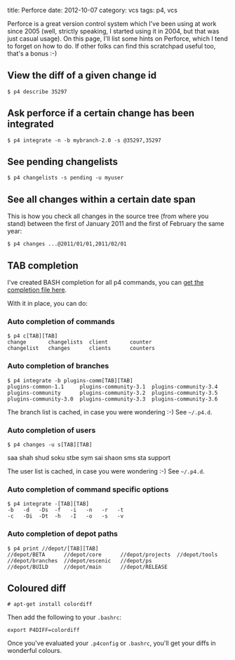 title: Perforce
date:    2012-10-07
category: vcs
tags: p4, vcs

Perforce is a great version control system which I've been using at
work since 2005 (well, strictly speaking, I started using it in 2004,
but that was just casual usage). On this page, I'll list some hints on
Perforce, which I tend to forget on how to do. If other folks can find
this scratchpad useful too, that's a bonus :-)

## View the diff of a given change id

    $ p4 describe 35297

## Ask perforce if a certain change has been integrated

    $ p4 integrate -n -b mybranch-2.0 -s @35297,35297

## See pending changelists

    $ p4 changelists -s pending -u myuser

## See all changes within a certain date span

This is how you check all changes in the source tree (from
where you stand) between the first of January 2011 and the
first of February the same year:

    $ p4 changes ...@2011/01/01,2011/02/01

## TAB completion

I've created BASH completion for all p4 commands, you can <a
href="https://raw.github.com/skybert/my-little-friends/master/bash_completion.d/p4">get
the completion file here</a>.

With it in place, you can do:

### Auto completion of commands

    $ p4 c[TAB][TAB]
    change       changelists  client       counter
    changelist   changes      clients      counters

### Auto completion of branches

    $ p4 integrate -b plugins-comm[TAB][TAB]
    plugins-common-1.1     plugins-community-3.1  plugins-community-3.4
    plugins-community      plugins-community-3.2  plugins-community-3.5
    plugins-community-3.0  plugins-community-3.3  plugins-community-3.6

The branch list is cached, in case you were wondering :-) See `~/.p4.d`.

### Auto completion of users

    $ p4 changes -u s[TAB][TAB]
saa      shah     shud     soku     stbe     sym
sai      shaon    sms      sta      support

The user list is cached, in case you were wondering :-) See `~/.p4.d`.

### Auto completion of command specific options

    $ p4 integrate -[TAB][TAB]
    -b   -d   -Ds  -f   -i   -n   -r   -t
    -c   -Di  -Dt  -h   -I   -o   -s   -v

### Auto completion of depot paths

    $ p4 print //depot/[TAB][TAB]
    //depot/BETA      //depot/core      //depot/projects  //depot/tools
    //depot/branches  //depot/escenic   //depot/ps
    //depot/BUILD     //depot/main      //depot/RELEASE

## Coloured diff

```
# apt-get install colordiff
```

Then add the following to your `.bashrc`:
```
export P4DIFF=colordiff
```

Once you've evaluated your `.p4config` or `.bashrc`, you'll get your
diffs in wonderful colours.


